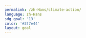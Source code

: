 ```yaml
---
permalink: /zh-Hans/climate-action/
language: zh-Hans
sdg_goal: '13'
color: '#3f7e44'
layout: goal
---
```


